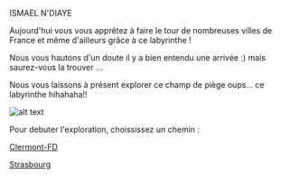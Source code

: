ISMAEL N'DIAYE


Aujourd'hui vous vous apprêtez à faire le tour de nombreuses villes de France et même d'ailleurs grâce à ce labyrinthe !

Nous vous hautons d'un doute il y a bien entendu une arrivée :) mais saurez-vous la trouver ...

Nous vous laissons à présent explorer ce champ de piège oups... ce labyrinthe hihahaha!!


![alt text](https://upload.wikimedia.org/wikipedia/commons/thumb/a/ae/St._Quentin%2C_Basilika%2C_Labyrinth.jpg/1280px-St._Quentin%2C_Basilika%2C_Labyrinth.jpg)



Pour debuter l'exploration, choississez un chemin :

[Clermont-FD](https://github.com/indiaye18/TP2_Lab/blob/main/jeu-heros-Labyrinthe-Tour-Monde/Clermont_Ferrand.md)


[Strasbourg](https://github.com/indiaye18/TP2_Lab/blob/main/jeu-heros-Labyrinthe-Tour-Monde/Strasbourg.md)



